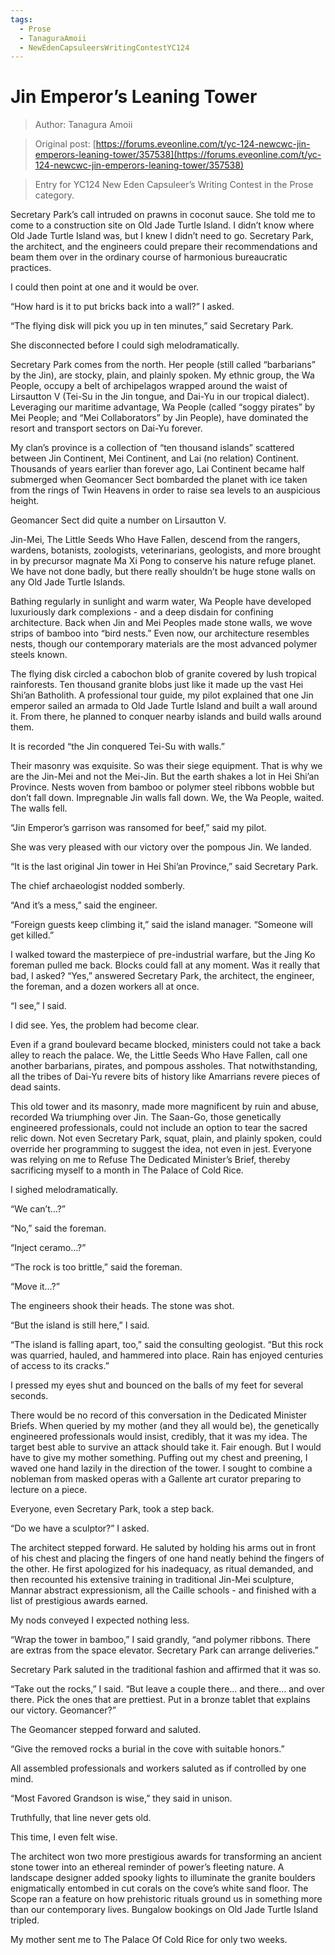 ```yaml
---
tags:
  - Prose
  - TanaguraAmoii
  - NewEdenCapsuleersWritingContestYC124
---
```


# Jin Emperor’s Leaning Tower

> Author: Tanagura Amoii

> Original post: [https://forums.eveonline.com/t/yc-124-newcwc-jin-emperors-leaning-tower/357538](https://forums.eveonline.com/t/yc-124-newcwc-jin-emperors-leaning-tower/357538)

> Entry for YC124 New Eden Capsuleer’s Writing Contest in the Prose category.


Secretary Park’s call intruded on prawns in coconut sauce. She told me to come to a construction site on Old Jade Turtle Island. I didn’t know where Old Jade Turtle Island was, but I knew I didn’t need to go. Secretary Park, the architect, and the engineers could prepare their recommendations and beam them over in the ordinary course of harmonious bureaucratic practices.

I could then point at one and it would be over.

“How hard is it to put bricks back into a wall?” I asked.

“The flying disk will pick you up in ten minutes,” said Secretary Park.

She disconnected before I could sigh melodramatically.

Secretary Park comes from the north. Her people (still called “barbarians” by the Jin), are stocky, plain, and plainly spoken. My ethnic group, the Wa People, occupy a belt of archipelagos wrapped around the waist of Lirsautton V (Tei-Su in the Jin tongue, and Dai-Yu in our tropical dialect). Leveraging our maritime advantage, Wa People (called “soggy pirates” by Mei People; and “Mei Collaborators” by Jin People), have dominated the resort and transport sectors on Dai-Yu forever.

My clan’s province is a collection of “ten thousand islands” scattered between Jin Continent, Mei Continent, and Lai (no relation) Continent. Thousands of years earlier than forever ago, Lai Continent became half submerged when Geomancer Sect bombarded the planet with ice taken from the rings of Twin Heavens in order to raise sea levels to an auspicious height.

Geomancer Sect did quite a number on Lirsautton V.

Jin-Mei, The Little Seeds Who Have Fallen, descend from the rangers, wardens, botanists, zoologists, veterinarians, geologists, and more brought in by precursor magnate Ma Xi Pong to conserve his nature refuge planet. We have not done badly, but there really shouldn’t be huge stone walls on any Old Jade Turtle Islands.

Bathing regularly in sunlight and warm water, Wa People have developed luxuriously dark complexions - and a deep disdain for confining architecture. Back when Jin and Mei Peoples made stone walls, we wove strips of bamboo into “bird nests.” Even now, our architecture resembles nests, though our contemporary materials are the most advanced polymer steels known.

The flying disk circled a cabochon blob of granite covered by lush tropical rainforests. Ten thousand granite blobs just like it made up the vast Hei Shi’an Batholith. A professional tour guide, my pilot explained that one Jin emperor sailed an armada to Old Jade Turtle Island and built a wall around it. From there, he planned to conquer nearby islands and build walls around them.

It is recorded “the Jin conquered Tei-Su with walls.”

Their masonry was exquisite. So was their siege equipment. That is why we are the Jin-Mei and not the Mei-Jin. But the earth shakes a lot in Hei Shi’an Province. Nests woven from bamboo or polymer steel ribbons wobble but don’t fall down. Impregnable Jin walls fall down. We, the Wa People, waited. The walls fell.

“Jin Emperor’s garrison was ransomed for beef,” said my pilot.

She was very pleased with our victory over the pompous Jin. We landed.

“It is the last original Jin tower in Hei Shi’an Province,” said Secretary Park.

The chief archaeologist nodded somberly.

“And it’s a mess,” said the engineer.

“Foreign guests keep climbing it,” said the island manager. “Someone will get killed.”

I walked toward the masterpiece of pre-industrial warfare, but the Jing Ko foreman pulled me back. Blocks could fall at any moment. Was it really that bad, I asked? “Yes,” answered Secretary Park, the architect, the engineer, the foreman, and a dozen workers all at once.

“I see,” I said.

I did see. Yes, the problem had become clear.

Even if a grand boulevard became blocked, ministers could not take a back alley to reach the palace. We, the Little Seeds Who Have Fallen, call one another barbarians, pirates, and pompous assholes. That notwithstanding, all the tribes of Dai-Yu revere bits of history like Amarrians revere pieces of dead saints.

This old tower and its masonry, made more magnificent by ruin and abuse, recorded Wa triumphing over Jin. The Saan-Go, those genetically engineered professionals, could not include an option to tear the sacred relic down. Not even Secretary Park, squat, plain, and plainly spoken, could override her programming to suggest the idea, not even in jest. Everyone was relying on me to Refuse The Dedicated Minister’s Brief, thereby sacrificing myself to a month in The Palace of Cold Rice.

I sighed melodramatically.

“We can’t…?”

“No,” said the foreman.

“Inject ceramo…?”

“The rock is too brittle,” said the foreman.

“Move it…?”

The engineers shook their heads. The stone was shot.

“But the island is still here,” I said.

“The island is falling apart, too,” said the consulting geologist. “But this rock was quarried, hauled, and hammered into place. Rain has enjoyed centuries of access to its cracks.”

I pressed my eyes shut and bounced on the balls of my feet for several seconds.

There would be no record of this conversation in the Dedicated Minister Briefs. When queried by my mother (and they all would be), the genetically engineered professionals would insist, credibly, that it was my idea. The target best able to survive an attack should take it. Fair enough. But I would have to give my mother something. Puffing out my chest and preening, I waved one hand lazily in the direction of the tower. I sought to combine a nobleman from masked operas with a Gallente art curator preparing to lecture on a piece.

Everyone, even Secretary Park, took a step back.

“Do we have a sculptor?” I asked.

The architect stepped forward. He saluted by holding his arms out in front of his chest and placing the fingers of one hand neatly behind the fingers of the other. He first apologized for his inadequacy, as ritual demanded, and then recounted his extensive training in traditional Jin-Mei sculpture, Mannar abstract expressionism, all the Caille schools - and finished with a list of prestigious awards earned.

My nods conveyed I expected nothing less.

“Wrap the tower in bamboo,” I said grandly, “and polymer ribbons. There are extras from the space elevator. Secretary Park can arrange deliveries.”

Secretary Park saluted in the traditional fashion and affirmed that it was so.

“Take out the rocks,” I said. “But leave a couple there… and there… and over there. Pick the ones that are prettiest. Put in a bronze tablet that explains our victory. Geomancer?”

The Geomancer stepped forward and saluted.

“Give the removed rocks a burial in the cove with suitable honors.”

All assembled professionals and workers saluted as if controlled by one mind.

“Most Favored Grandson is wise,” they said in unison.

Truthfully, that line never gets old.

This time, I even felt wise.

The architect won two more prestigious awards for transforming an ancient stone tower into an ethereal reminder of power’s fleeting nature. A landscape designer added spooky lights to illuminate the granite boulders enigmatically entombed in cut corals on the cove’s white sand floor. The Scope ran a feature on how prehistoric rituals ground us in something more than our contemporary lives. Bungalow bookings on Old Jade Turtle Island tripled.

My mother sent me to The Palace Of Cold Rice for only two weeks.